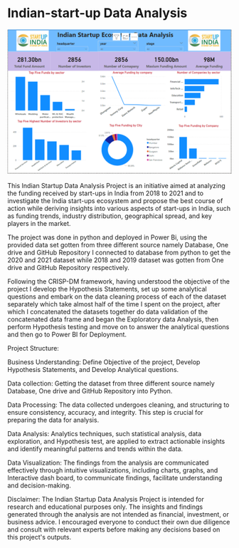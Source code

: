 # Indian-start-up Data Analysis

![alt text](image-1.png)
 
 This Indian Startup Data Analysis Project is an initiative aimed at analyzing the funding received by start-ups in India from 2018 to 2021 and to investigate the India start-ups ecosystem and propose the best course of action while deriving insights into various aspects of start-ups in India, such as funding trends, industry distribution, geographical spread, and key players in the market. 


The project was done in python and deployed in Power Bi, using the provided data set gotten from three different source namely Database, One drive and GitHub Repository I connected to database from python to get the 2020 and 2021 dataset while 2018 and 2019 dataset was gotten from One drive and GitHub Repository respectively.

Following the CRISP-DM framework, having understood the objective of the project I develop the Hypothesis Statements, set up some analytical questions and embark on the data cleaning process of each of the dataset separately which take almost half of the time I spent on the project, after which I concatenated the datasets together do data validation of the concatenated data frame and began the Exploratory data Analysis, then perform Hypothesis testing and move on to answer the analytical questions and then go to Power BI for Deployment. 

Project Structure:

Business Understanding: Define Objective of the project, Develop Hypothesis Statements, and Develop Analytical questions.

Data collection: Getting the dataset from three different source namely Database, One drive and GitHub Repository into Python.

Data Processing: The data collected undergoes cleaning, and structuring to ensure consistency, accuracy, and integrity. This step is crucial for preparing the data for analysis. 

Data Analysis: Analytics techniques, such statistical analysis, data exploration, and Hypothesis test, are applied to extract actionable insights and identify meaningful patterns and trends within the data.

Data Visualization: The findings from the analysis are communicated effectively through intuitive visualizations, including charts, graphs, and Interactive dash board, to communicate findings, facilitate understanding and decision-making.

Disclaimer:
The Indian Startup Data Analysis Project is intended for research and educational purposes only. The insights and findings generated through the analysis are not intended as financial, investment, or business advice. I encouraged everyone to conduct their own due diligence and consult with relevant experts before making any decisions based on this project's outputs.


